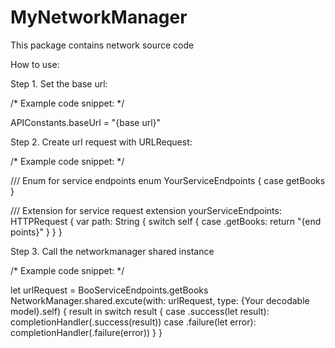 # MyNetworkManager

This package contains network source code 

How to use:


Step 1. Set the base url: 

/* Example code snippet: */

APIConstants.baseUrl = "{base url}"

Step 2. Create url request with URLRequest: 

/* Example code snippet: */

/// Enum for service endpoints
enum YourServiceEndpoints {
    case getBooks
}

/// Extension for  service request
extension yourServiceEndpoints: HTTPRequest {
    var path: String {
        switch self {
        case .getBooks:
            return "{end points}"
        }
    }
}

Step 3. Call the networkmanager shared instance 

/* Example code snippet: */

let urlRequest = BooServiceEndpoints.getBooks
NetworkManager.shared.excute(with: urlRequest, type: {Your decodable model}.self) { result in
    switch result {
    case .success(let result):
        completionHandler(.success(result))
    case .failure(let error):
        completionHandler(.failure(error))
    }
}
